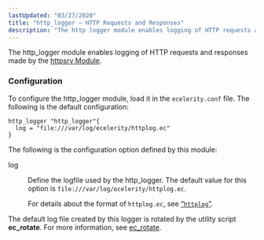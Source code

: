 ```yaml
---
lastUpdated: "03/27/2020"
title: "http_logger – HTTP Requests and Responses"
description: "The http logger module enables logging of HTTP requests and responses made by the httpsrv Module To configure the http logger module load it in the ecelerity conf file The following is the default configuration Example 71 65 http logger Configuration The following is the configuration option defined by this..."
---
```


The http_logger module enables logging of HTTP requests and responses made by the [httpsrv Module](/momentum/3/3-rest/rest-configuring).

### <a name="modules.http_logger.configuration"></a> Configuration

To configure the http_logger module, load it in the `ecelerity.conf` file. The following is the default configuration:

<a name="modules.http_logger.configuration.example"></a> 


```
http_logger "http_logger"{
  log = "file:///var/log/ecelerity/httplog.ec"
}
```

The following is the configuration option defined by this module:

<dl class="variablelist">

<dt>log</dt>

<dd>

Define the logfile used by the http_logger. The default value for this option is `file:///var/log/ecelerity/httplog.ec`.

For details about the format of `httplog.ec`, see [“`httplog`”](/momentum/4/log-formats-httplog).

</dd>

</dl>

The default log file created by this logger is rotated by the utility script **ec_rotate**. For more information, see [ec_rotate](/momentum/4/executable/ec-rotate).